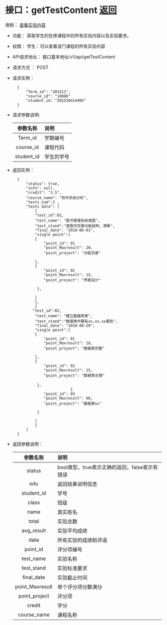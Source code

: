 <!-- markdownlint-disable MD033-->
<!-- 禁止MD033类型的警告 https://www.npmjs.com/package/markdownlint -->

# 接口：getTestContent  [返回](../README.md)
用例： [查看实验内容](../用例/实验内容.md)

- 功能：
    获取学生的在修课程中的所有实验内容以及实验要求。
    
- 权限：
    学生：可以查看该门课程的所有实验内容
    
- API请求地址： 
    接口基本地址/v1/api/getTestContent

- 请求方式 ：
    POST
- 请求实例：

        {
            "Term_id": "201511",
            "course_id": "10086"
            "student_id: "201510414405"
        }
- 请求参数说明:        

  |参数名称|说明|
  |:---------:|:--------------------------------------------------------|      
  |Term_id|学期编号|
  |course_id|课程代码|
  |student_id|学生的学号|
    
- 返回实例：

        {         
            "status": true,
            "info": null,    
            "credit": "3.5", 
            "course_name": "软件系统分析", 
            "tests_num":2 ,   
            "tests data": [
                {
                "test_id":01,
                "test_name": "图书管理系统类图", 
                "test_stand":"类图中完善功能结构，清晰",
                "final_date": "2018-06-01",
                "single point":[
                {
                    "point_id": 01
                    "point_Maxresult": 20,
                    "point_project": "功能完善"
                   
                },
                {
                    "point_id": 02
                    "point_Maxresult": 15,
                    "point_project": "界面设计"
                                   
                 },
                
                ]
                }, 
                {
               "test_id":02,
                "test_name": "建立数据库表", 
                "test_stand":"数据表中要有xx,xx,xx属性",
                "final_date": "2018-06-20",
                "single point":[
                {
                    "point_id": 01
                    "point_Maxresult": 18,
                    "point_project": "数据表完整"
                   
                },
                {
                    "point_id": 02
                    "point_Maxresult": 15,
                    "point_project": "数据表合理"
                                   
                 }，
				                {
                    "point_id": 03
                    "point_Maxresult": 60,
                    "point_project": "数据表xx"
                                   
                 }
                
                ]
                }
            ] 
        }
 
- 返回参数说明：    
 
  |参数名称|说明|
  |:---------:|:--------------------------------------------------------|      
  |status|bool类型，true表示正确的返回，false表示有错误|
  |info|返回结果说明信息|
  |student_id|学号|
  |class|班级|
  |name|真实姓名|   
  |total|实验总数|
  |avg_result|实验平均成绩|   
  |data|所有实验的成绩和评语|
  |point_id|评分项编号|
  |test_name|实验名称|
  |test_stand|实验标准要求|
  |final_date|实验截止时间|
  |point_Maxresult|单个评分项分数满分|
  |point_project|评分项|
  |credit|学分|  
  |course_name|课程名称|
 
  
  


